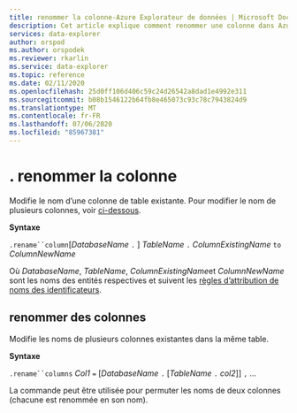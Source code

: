 ```yaml
---
title: renommer la colonne-Azure Explorateur de données | Microsoft Docs
description: Cet article explique comment renommer une colonne dans Azure Explorateur de données.
services: data-explorer
author: orspod
ms.author: orspodek
ms.reviewer: rkarlin
ms.service: data-explorer
ms.topic: reference
ms.date: 02/11/2020
ms.openlocfilehash: 25d0ff106d406c59c24d26542a8dad1e4992e311
ms.sourcegitcommit: b08b1546122b64fb8e465073c93c78c7943824d9
ms.translationtype: MT
ms.contentlocale: fr-FR
ms.lasthandoff: 07/06/2020
ms.locfileid: "85967381"
---
```

# <a name="rename-column"></a>. renommer la colonne

Modifie le nom d’une colonne de table existante.
Pour modifier le nom de plusieurs colonnes, voir [ci-dessous](#rename-columns).

**Syntaxe**

`.rename``column`[*DatabaseName* `.` ] *TableName* `.` *ColumnExistingName* `to` *ColumnNewName*

Où *DatabaseName*, *TableName*, *ColumnExistingName*et *ColumnNewName* sont les noms des entités respectives et suivent les [règles d’attribution de noms des identificateurs](../query/schema-entities/entity-names.md).

## <a name="rename-columns"></a>renommer des colonnes

Modifie les noms de plusieurs colonnes existantes dans la même table.

**Syntaxe**

`.rename``columns` *Col1* `=` [*DatabaseName* `.` [*TableName* `.` *col2*]] `,` ...

La commande peut être utilisée pour permuter les noms de deux colonnes (chacune est renommée en son nom).